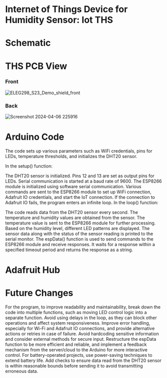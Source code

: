 # Internet of Things Device for Humidity Sensor: Iot THS

# Schematic

# THS PCB View
### Front
![ELEG298_S23_Demo_shield_front](https://github.com/adeyem1Ekund4/cpeg298-finalProject-udel/assets/166171920/6d1b5edc-51f2-4fbc-bab8-1108e5776976)
### Back
![Screenshot 2024-04-06 225916](https://github.com/adeyem1Ekund4/cpeg298-finalProject-udel/assets/166171920/7afed081-bce0-42c4-8a09-7d4b1503581c)

# Arduino Code
The code sets up various parameters such as WiFi credentials, pins for LEDs, temperature thresholds, and initializes the DHT20 sensor.

In the setup() function:

The DHT20 sensor is initialized.
Pins 12 and 13 are set as output pins for LEDs.
Serial communication is started at a baud rate of 9600.
The ESP8266 module is initialized using software serial communication.
Various commands are sent to the ESP8266 module to set up WiFi connection, Adafruit IO credentials, and start the IoT connection.
If the connection to Adafruit IO fails, the program enters an infinite loop.
In the loop() function:

The code reads data from the DHT20 sensor every second.
The temperature and humidity values are obtained from the sensor.
The temperature value is sent to the ESP8266 module for further processing.
Based on the humidity level, different LED patterns are displayed.
The sensor data along with the status of the sensor reading is printed to the serial monitor.
The espData() function is used to send commands to the ESP8266 module and receive responses. It waits for a response within a specified timeout period and returns the response as a string.

# Adafruit Hub

# Future Changes
For the program, to improve readability and maintainability, break down the code into multiple functions, such as moving LED control logic into a separate function. Avoid using delays in the loop, as they can block other operations and affect system responsiveness. Improve error handling, especially for Wi-Fi and Adafruit IO connections, and provide alternative actions or retries in case of failure. Avoid hardcoding sensitive information and consider external methods for secure input. Restructure the espData function to be more efficient and reliable, and implement a feedback mechanism from the server/cloud to the Arduino for more interactive control. For battery-operated projects, use power-saving techniques to extend battery life. Add checks to ensure data read from the DHT20 sensor is within reasonable bounds before sending it to avoid transmitting erroneous data.
